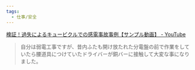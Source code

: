 ```yaml
---
tags:
  - 仕事/安全
---
```

[検証！過失によるキュービクルでの感電事故事例【サンプル動画】 - YouTube](https://www.youtube.com/watch?v=_hx9uRMKGs8)

>自分は弱電工事ですが、昔内ふたも開け放たれた分電盤の前で作業をしていたら腰道具につけていたドライバーが銅バーに接触して大変な事になりました。

